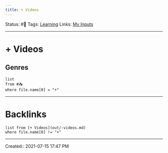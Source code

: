 ```yaml
---
title: + Videos
---
```

Status:  #🔎
Tags: [Learning](out/learning.md)
Links: [My Inputs](out/my-inputs.md)
___
# + Videos
## Genres
```dataview
list
from #📥
where file.name[0] = "+"
```
___
# Backlinks
```dataview
list from [+ Videos](out/-videos.md)
where file.name[0] != "+"
```
___
Created:: 2021-07-15 17:47 PM